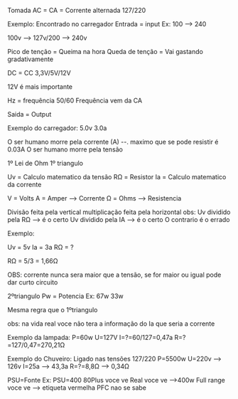 Tomada 
AC = CA = Corrente alternada
127/220

Exemplo: Encontrado no carregador
Entrada = input
Ex: 100 --> 240

100v --> 127v/200 --> 240v

Pico de tenção = Queima na hora
Queda de tenção = Vai gastando gradativamente

DC = CC
3,3V/5V/12V

12V é mais importante

Hz = frequência 50/60
Frequência vem da CA

Saida = Output

Exemplo do carregador:
5.0v
3.0a

O ser humano morre pela corrente (A) --. maximo que se pode resistir é 0.03A
O ser humano morre pela tensão

1º Lei de Ohm
1º triangulo

Uv = Calculo matematico da tensão 
RΩ = Resistor 
Ia = Calculo matematico da corrente

V = Volts
A = Amper --> Corrente
Ω = Ohms --> Resistencia

Divisão feita pela vertical
multiplicação feita pela horizontal
obs:
Uv dividido pela RΩ --> é o certo
Uv dividido pela IA --> é o certo
O contrario é o errado

Exemplo:

Uv = 5v
Ia = 3a
RΩ = ?

RΩ = 5/3 = 1,66Ω 

OBS: corrente nunca sera maior que a tensão, se for maior ou igual pode dar curto circuito

2ºtriangulo
Pw = Potencia
Ex: 67w
33w

Mesma regra que o 1ºtriangulo 

obs: na vida real voce não tera a informação do Ia que seria a corrente

Exemplo da lampada:
P=60w
U=127V
I=?=60/127=0,47a
R=?=127/0,47=270,21Ω

Exemplo do Chuveiro: Ligado nas tensões 127/220
P=5500w
U=220v --> 126v
I=25a --> 43,3a
R=?=8,8Ω --> 0,34Ω 

PSU=Fonte
Ex: PSU=400
80Plus voce ve
Real voce ve -->400w
Full range voce ve --> etiqueta vermelha
PFC nao se sabe
